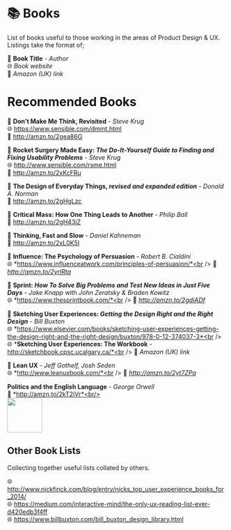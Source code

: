 # 📚 Books
List of books useful to those working in the areas of Product Design &amp; UX. Listings take the format of;

📘 **Book Title** - *Author*<br />
🌐 *Book website*<br />
🛒 *Amazon (UK) link*

# Recommended Books

📕 **Don’t Make Me Think, Revisited** - *Steve Krug*<br />
🌐 https://www.sensible.com/dmmt.html<br />
🛒 http://amzn.to/2gea86G

📕 **Rocket Surgery Made Easy: *The Do-It-Yourself Guide to Finding and Fixing Usability Problems*** - *Steve Krug*<br />
🌐 http://www.sensible.com/rsme.html<br />
🛒 http://amzn.to/2xKcFRu

📘 **The Design of Everyday Things, *revised and expanded edition*** - *Donald A. Norman*<br />
🛒 http://amzn.to/2gHgLzc

📘 **Critical Mass: How One Thing Leads to Another** - *Philip Ball*<br />
🛒 http://amzn.to/2gH43jZ

📙 **Thinking, Fast and Slow** - *Daniel Kahneman*<br />
🛒 http://amzn.to/2xL0K5I

📘 **Influence: The Psychology of Persuasion** - *Robert B. Cialdini*<br />
🌐 *https://www.influenceatwork.com/principles-of-persuasion/*<br />
🛒 *http://amzn.to/2yrlRta*

📘 **Sprint: *How To Solve Big Problems and Test New Ideas in Just Five Days*** - *Jake Knapp* with *John Zeratsky & Braden Kowitz*<br />
🌐 *https://www.thesprintbook.com/*<br />
🛒 *http://amzn.to/2gdiADf*

📘 **Sketching User Experiences: *Getting the Design Right and the Right Design*** - *Bill Buxton*<br />
🌐 *https://www.elsevier.com/books/sketching-user-experiences-getting-the-design-right-and-the-right-design/buxton/978-0-12-374037-3*<br />
🌐 ***Sketching User Experiences: The Workbook** - http://sketchbook.cpsc.ucalgary.ca/*<br />
🛒 *Amazon (UK) link*

📘 **Lean UX** - *Jeff Gothelf, Josh Seden*<br />
🌐 *http://www.leanuxbook.com/*<br />
🛒 *http://amzn.to/2yt7ZPa*

**Politics and the English Language** - *George Orwell*<br />
🛒 *http://amzn.to/2kT2iVr*<br/><br/>
<img src="https://images-na.ssl-images-amazon.com/images/I/418Xj79ENkL._SX305_BO1,204,203,200_.jpg" width="80px" />

## Other Book Lists
Collecting together useful lists collated by others.

🌐 http://www.nickfinck.com/blog/entry/nicks_top_user_experience_books_for_2014/<br />
🌐 https://medium.com/interactive-mind/the-only-ux-reading-list-ever-d420edb3f4ff<br />
🌐 https://www.billbuxton.com/bill_buxton_design_library.html
